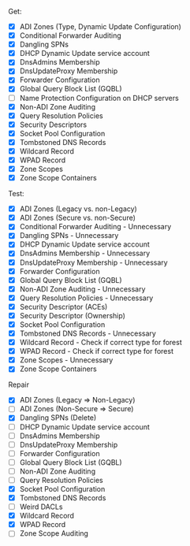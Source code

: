 Get:
- [x] ADI Zones (Type, Dynamic Update Configuration)
- [x] Conditional Forwarder Auditing
- [x] Dangling SPNs
- [x] DHCP Dynamic Update service account
- [x] DnsAdmins Membership
- [x] DnsUpdateProxy Membership
- [x] Forwarder Configuration
- [x] Global Query Block List (GQBL)
- [ ] Name Protection Configuration on DHCP servers
- [x] Non-ADI Zone Auditing
- [x] Query Resolution Policies
- [x] Security Descriptors
- [x] Socket Pool Configuration
- [x] Tombstoned DNS Records
- [x] Wildcard Record
- [x] WPAD Record
- [x] Zone Scopes
- [x] Zone Scope Containers

Test:
- [x] ADI Zones (Legacy vs. non-Legacy)
- [x] ADI Zones (Secure vs. non-Secure)
- [x] Conditional Forwarder Auditing - Unnecessary
- [x] Dangling SPNs - Unnecessary
- [x] DHCP Dynamic Update service account
- [x] DnsAdmins Membership - Unnecessary
- [x] DnsUpdateProxy Membership - Unnecessary
- [x] Forwarder Configuration
- [x] Global Query Block List (GQBL)
- [x] Non-ADI Zone Auditing - Unnecessary
- [x] Query Resolution Policies - Unnecessary
- [x] Security Descriptor (ACEs)
- [x] Security Descriptor (Ownership)
- [x] Socket Pool Configuration
- [x] Tombstoned DNS Records - Unnecessary
- [x] Wildcard Record - Check if correct type for forest
- [x] WPAD Record - Check if correct type for forest
- [x] Zone Scopes - Unnecessary
- [x] Zone Scope Containers

Repair
- [x] ADI Zones (Legacy => Non-Legacy)
- [ ] ADI Zones (Non-Secure => Secure)
- [x] Dangling SPNs (Delete)
- [ ] DHCP Dynamic Update service account
- [ ] DnsAdmins Membership
- [ ] DnsUpdateProxy Membership
- [ ] Forwarder Configuration
- [ ] Global Query Block List (GQBL)
- [ ] Non-ADI Zone Auditing
- [ ] Query Resolution Policies
- [x] Socket Pool Configuration
- [x] Tombstoned DNS Records
- [ ] Weird DACLs
- [x] Wildcard Record
- [x] WPAD Record
- [ ] Zone Scope Auditing
